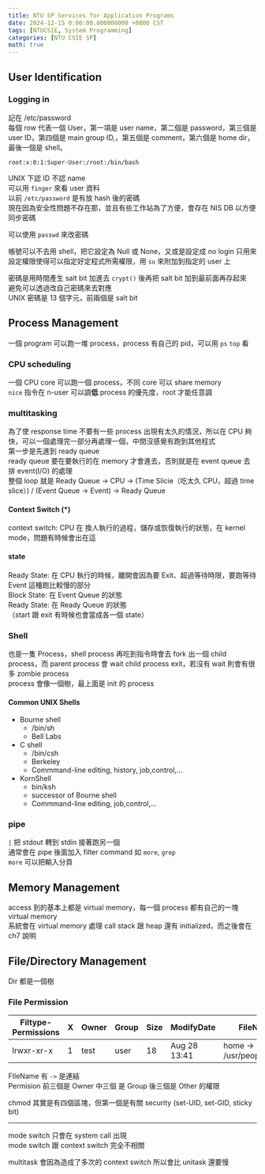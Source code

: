 ```yaml
---
title: NTU SP Services for Application Programs
date: 2024-12-15 0:00:00.000000000 +0800 CST
tags: [NTUCSIE, System Programming]
categories: [NTU CSIE SP]
math: true
---
```


## User Identification
### Logging in
記在 /etc/password\
每個 row 代表一個 User，第一項是 user name，第二個是 password，第三個是 user ID，第四個是 main group ID,，第五個是 comment，第六個是 home dir，最後一個是 shell。
```
root:x:0:1:Super-User:/root:/bin/bash
```
UNIX 下認 ID 不認 name\
可以用 `finger` 來看 user 資料\
以前 `/etc/password` 是有放 hash 後的密碼\
現在因為安全性問題不存在那，並且有些工作站為了方便，會存在 NIS DB 以方便同步密碼

可以使用 `passwd` 來改密碼

帳號可以不去用 shell，把它設定為 Null 或 None，又或是設定成 no login 只用來設定權限使得可以指定好定程式所需權限，用 `su` 來附加到指定的 user 上

密碼是用時間產生 salt bit 加進去 `crypt()` 後再把 salt bit 加到最前面再存起來\
避免可以透過改自己密碼來去對應\
UNIX 密碼是 13 個字元，前兩個是 salt bit
<!--工作站的電腦是 twitter 等級的，英業達送的，比計中強好幾倍 -->

## Process Management
一個 program 可以跑一堆 process，process 有自己的 pid，可以用 `ps` `top` 看

### CPU scheduling
一個 CPU core 可以跑一個 process，不同 core 可以 share memory\
`nice` 指令在 n-user 可以調**低** process 的優先度，root 才能任意調
### multitasking
為了使 response time 不要有一些 process 出現有太久的情況，所以在 CPU 夠快，可以一個處理完一部分再處理一個，中間沒感覺有跑到其他程式\
第一步是先進到 ready queue\
ready queue 要在要執行的在 memory 才會進去，否則就是在 event queue 去排 event(I/O) 的處理\
整個 loop 就是 Ready Queue -> CPU -> (Time Slicie（吃太久 CPU，超過 time slice）) / (Event Queue -> Event) -> Ready Queue

#### Context Switch (\*)
context switch: CPU 在 換人執行的過程，儲存或恢復執行的狀態，在 kernel mode，問題有時候會出在這

#### state
Ready State: 在 CPU 執行的時候，離開會因為要 Exit、超過等待時限，要跑等待 Event 這種跑比較慢的部分\
Block State: 在 Event Queue 的狀態\
Ready State: 在 Ready Queue 的狀態\
（start 跟 exit 有時候也會當成各一個 state）

### Shell
也是一隻 Process，shell process 再吃到指令時會去 fork 出一個 child process，而 parent process 會 wait child process exit，若沒有 wait 則會有很多 zombie process\
process 會像一個樹，最上面是 init 的 process

#### Common UNIX Shells
- Bourne shell
	- /bin/sh
	- Bell Labs
- C shell
	- /bin/csh
	- Berkeley
	- Commmand-line editing, history, job,control,...
- KornShell
	- bin/ksh
	- successor of Bourne shell
	- Commmand-line editing, job,control,...

### pipe 
`|` 把 stdout 轉到 stdin 接著跑另一個\
通常會在 pipe 後面加入 filter command 如 `more`, `grep`\
`more` 可以把輸入分頁


## Memory Management
access 到的基本上都是 virtual memory，每一個 process 都有自己的一塊 virtual memory\
系統會在 virtual memory 處理 call stack 跟 heap 還有 initialized，而之後會在 ch7 說明


## File/Directory Management
Dir 都是一個樹

### File Permission 
| Filtype-Permissions| X | Owner | Group | Size | ModifyDate | FileName |
|---|---|---|---|---|---|---|
| lrwxr-xr-x | 1 | test | user | 18 | Aug 28 13:41 | home -> /usr/people/maria |

FIleName 有 `->` 是連結\
Permision 前三個是 Owner 中三個 是 Group 後三個是 Other 的權限

chmod 其實是有四個區塊，但第一個是有關 security (set-UID, set-GID, sticky bit)

---

mode switch 只會在 system call 出現\
mode switch 跟 context switch 完全不相關

multitask 會因為造成了多次的 context switch 所以會比 unitask 還要慢